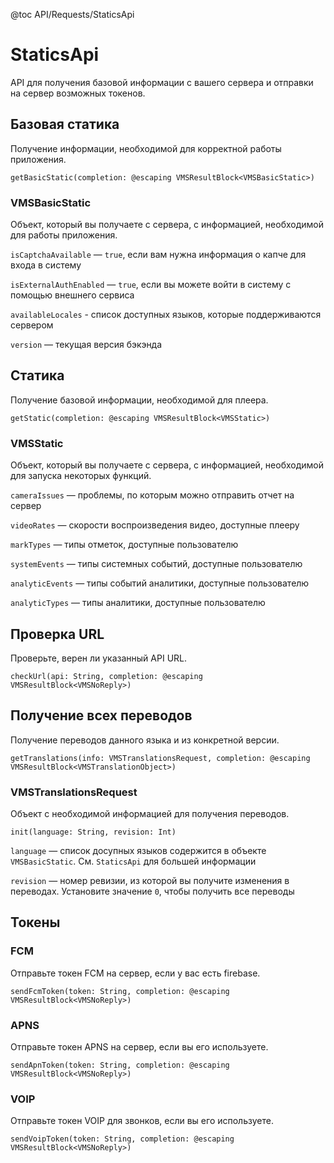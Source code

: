 @toc API/Requests/StaticsApi

# StaticsApi #

API для получения базовой информации с вашего сервера и отправки на сервер возможных токенов.


## Базовая статика

Получение информации, необходимой для корректной работы приложения.

```
getBasicStatic(completion: @escaping VMSResultBlock<VMSBasicStatic>)
```

### VMSBasicStatic

Объект, который вы получаете с сервера, с информацией, необходимой для работы приложения.

`isCaptchaAvailable` — `true`, если вам нужна информация о капче для входа в систему

`isExternalAuthEnabled` — `true`, если вы можете войти в систему с помощью внешнего сервиса

`availableLocales` - список доступных языков, которые поддерживаются сервером

`version` — текущая версия бэкэнда


## Статика

Получение базовой информации, необходимой для плеера.

```
getStatic(completion: @escaping VMSResultBlock<VMSStatic>)
```

### VMSStatic

Объект, который вы получаете с сервера, с информацией, необходимой для запуска некоторых функций.

`cameraIssues` — проблемы, по которым можно отправить отчет на сервер

`videoRates` — скорости воспроизведения видео, доступные плееру

`markTypes` — типы отметок, доступные пользователю

`systemEvents` — типы системных событий, доступные пользователю

`analyticEvents` — типы событий аналитики, доступные пользователю

`analyticTypes` — типы аналитики, доступные пользователю


## Проверка URL

Проверьте, верен ли указанный API URL.

```
checkUrl(api: String, completion: @escaping VMSResultBlock<VMSNoReply>)
```


## Получение всех переводов

Получение переводов данного языка и из конкретной версии.

```
getTranslations(info: VMSTranslationsRequest, completion: @escaping VMSResultBlock<VMSTranslationObject>)
```

### VMSTranslationsRequest

Объект с необходимой информацией для получения переводов.

```
init(language: String, revision: Int)
```

`language` — список досупных языков содержится в объекте `VMSBasicStatic`. См. `StaticsApi` для большей информации

`revision` — номер ревизии, из которой вы получите изменения в переводах. Установите значение `0`, чтобы получить все переводы


## Токены

### FCM

Отправьте токен FCM на сервер, если у вас есть firebase.

```
sendFcmToken(token: String, completion: @escaping VMSResultBlock<VMSNoReply>)
```

### APNS

Отправьте токен APNS на сервер, если вы его используете.

```
sendApnToken(token: String, completion: @escaping VMSResultBlock<VMSNoReply>)
```

### VOIP

Отправьте токен VOIP для звонков, если вы его используете.

```
sendVoipToken(token: String, completion: @escaping VMSResultBlock<VMSNoReply>)
```
